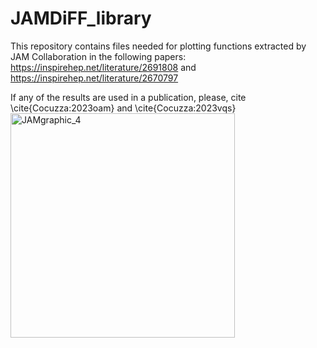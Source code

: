 # JAMDiFF_library

This repository contains files needed for plotting functions extracted by JAM Collaboration in the following papers:
https://inspirehep.net/literature/2691808
and
https://inspirehep.net/literature/2670797

If any of the results are used in a publication, please, cite
\cite{Cocuzza:2023oam} and \cite{Cocuzza:2023vqs}
<img width="359" alt="JAMgraphic_4" src="https://github.com/prokudin/JAMDiFF_library/assets/11931101/6aabe777-d903-4ab5-9588-e5e9f18d7c70">
